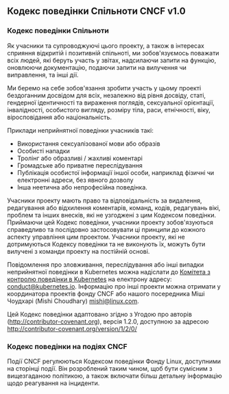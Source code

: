 Кодекс поведінки Спільноти CNCF v1.0
------------------------------------

### Кодекс поведінки Спільноти

Як учасники та супроводжуючі цього проекту, а також в інтересах сприяння відкритій і позитивній спільноті, ми зобов'язуємось поважати всіх людей, які беруть участь у звітах, надсилаючи запити на функцію, оновлюючи документацію, подаючи запити на вилучення чи виправлення, та інші дії.

Ми беремо на себе зобов'язання зробити участь у цьому проекті бездоганним досвідом для всіх, незалежно від рівня досвіду, статі, гендерної ідентичності та вираження поглядів, сексуальної орієнтації, інвалідності, особистого вигляду, розміру тіла, раси, етнічності, віку, віросповідання або національність.

Приклади неприйнятної поведінки учасників такі:

-	Використання сексуалізованої мови або образів
-	Особисті нападки
-	Тролінг або образливі / жахливі коментарі
-	Громадське або приватне переслідування
-	Публікація особистої інформації іншої особи, наприклад фізичні чи електронні адреси, без явного дозволу
-	Інша неетична або непрофесійна поведінка.

Учасники проекту мають право та відповідальність за видалення, редагування або відхилення коментарів, команд, кодів, редагувань вікі, проблем та інших внесків, які не узгоджені з цим Кодексом поведінки. Приймаючи цей Кодекс поведінки, учасники проекту зобов'язуються справедливо та послідовно застосовувати ці принципи до кожного аспекту управління цим проектом. Учасники проекту, які не дотримуються Кодексу поведінки та не виконують їх, можуть бути вилучені з команди проекту на постійній основі.

Повідомлення про зловживання, переслідування або інші випадки неприйнятної поведінки в Kubernetes можна надіслати до [Комітета з контролю поведінки в Kubernetes](https://git.k8s.io/community/committee-code-of-conduct) на електрону адресу: <conduct@kubernetes.io>. Інформацію про інші проекти можна отримати у координатора проектів фонду CNCF або нашого посередника Міші Чоудхарі (Mishi Choudhary) <mishi@linux.com>.

Цей Кодекс поведінки адаптовано згідно з Угодою про авторів (http://contributor-covenant.org), версія 1.2.0, доступною за адресою http://contributor-covenant.org/version/1/2/0/

### Кодекс поведінки на подіях CNCF

Події CNCF регулюються Кодексом поведінки Фонду Linux, доступними на сторінці події. Він розроблений таким чином, щоб бути сумісним з вищезгаданою політикою, а також включати більш детальну інформацію щодо реагування на інциденти.
